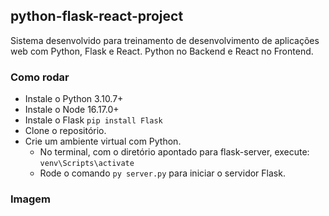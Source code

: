 ## python-flask-react-project

Sistema desenvolvido para treinamento de desenvolvimento de aplicações web com Python, Flask e React. Python no Backend e React no Frontend.

### Como rodar

- Instale o Python 3.10.7+
- Instale o Node 16.17.0+
- Instale o Flask `pip install Flask`
- Clone o repositório.
- Crie um ambiente virtual com Python. 
    - No terminal, com o diretório apontado para flask-server, execute: `venv\Scripts\activate`
    - Rode o comando `py server.py` para iniciar o servidor Flask.



### Imagem

<p align="center">
  <img src="">
</p>

